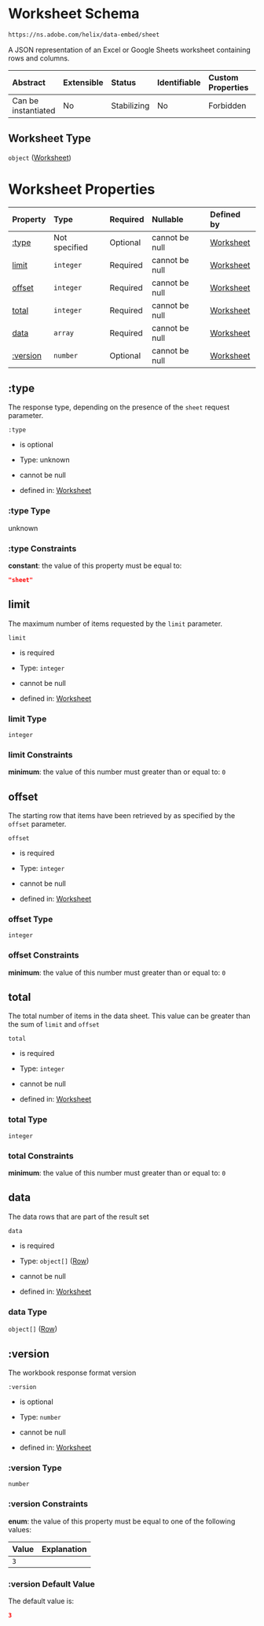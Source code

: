 # Worksheet Schema

```txt
https://ns.adobe.com/helix/data-embed/sheet
```

A JSON representation of an Excel or Google Sheets worksheet containing rows and columns.

| Abstract            | Extensible | Status      | Identifiable | Custom Properties | Additional Properties | Access Restrictions | Defined In                                                    |
| :------------------ | :--------- | :---------- | :----------- | :---------------- | :-------------------- | :------------------ | :------------------------------------------------------------ |
| Can be instantiated | No         | Stabilizing | No           | Forbidden         | Forbidden             | none                | [sheet.schema.json](sheet.schema.json "open original schema") |

## Worksheet Type

`object` ([Worksheet](sheet.md))

# Worksheet Properties

| Property             | Type          | Required | Nullable       | Defined by                                                                                                  |
| :------------------- | :------------ | :------- | :------------- | :---------------------------------------------------------------------------------------------------------- |
| [:type](#type)       | Not specified | Optional | cannot be null | [Worksheet](sheet-properties-type.md "https://ns.adobe.com/helix/data-embed/sheet#/properties/:type")       |
| [limit](#limit)      | `integer`     | Required | cannot be null | [Worksheet](sheet-properties-limit.md "https://ns.adobe.com/helix/data-embed/sheet#/properties/limit")      |
| [offset](#offset)    | `integer`     | Required | cannot be null | [Worksheet](sheet-properties-offset.md "https://ns.adobe.com/helix/data-embed/sheet#/properties/offset")    |
| [total](#total)      | `integer`     | Required | cannot be null | [Worksheet](sheet-properties-total.md "https://ns.adobe.com/helix/data-embed/sheet#/properties/total")      |
| [data](#data)        | `array`       | Required | cannot be null | [Worksheet](sheet-properties-data.md "https://ns.adobe.com/helix/data-embed/sheet#/properties/data")        |
| [:version](#version) | `number`      | Optional | cannot be null | [Worksheet](sheet-properties-version.md "https://ns.adobe.com/helix/data-embed/sheet#/properties/:version") |

## :type

The response type, depending on the presence of the `sheet` request parameter.

`:type`

*   is optional

*   Type: unknown

*   cannot be null

*   defined in: [Worksheet](sheet-properties-type.md "https://ns.adobe.com/helix/data-embed/sheet#/properties/:type")

### :type Type

unknown

### :type Constraints

**constant**: the value of this property must be equal to:

```json
"sheet"
```

## limit

The maximum number of items requested by the `limit` parameter.

`limit`

*   is required

*   Type: `integer`

*   cannot be null

*   defined in: [Worksheet](sheet-properties-limit.md "https://ns.adobe.com/helix/data-embed/sheet#/properties/limit")

### limit Type

`integer`

### limit Constraints

**minimum**: the value of this number must greater than or equal to: `0`

## offset

The starting row that items have been retrieved by as specified by the `offset` parameter.

`offset`

*   is required

*   Type: `integer`

*   cannot be null

*   defined in: [Worksheet](sheet-properties-offset.md "https://ns.adobe.com/helix/data-embed/sheet#/properties/offset")

### offset Type

`integer`

### offset Constraints

**minimum**: the value of this number must greater than or equal to: `0`

## total

The total number of items in the data sheet. This value can be greater than the sum of `limit` and `offset`

`total`

*   is required

*   Type: `integer`

*   cannot be null

*   defined in: [Worksheet](sheet-properties-total.md "https://ns.adobe.com/helix/data-embed/sheet#/properties/total")

### total Type

`integer`

### total Constraints

**minimum**: the value of this number must greater than or equal to: `0`

## data

The data rows that are part of the result set

`data`

*   is required

*   Type: `object[]` ([Row](sheet-properties-data-row.md))

*   cannot be null

*   defined in: [Worksheet](sheet-properties-data.md "https://ns.adobe.com/helix/data-embed/sheet#/properties/data")

### data Type

`object[]` ([Row](sheet-properties-data-row.md))

## :version

The workbook response format version

`:version`

*   is optional

*   Type: `number`

*   cannot be null

*   defined in: [Worksheet](sheet-properties-version.md "https://ns.adobe.com/helix/data-embed/sheet#/properties/:version")

### :version Type

`number`

### :version Constraints

**enum**: the value of this property must be equal to one of the following values:

| Value | Explanation |
| :---- | :---------- |
| `3`   |             |

### :version Default Value

The default value is:

```json
3
```
